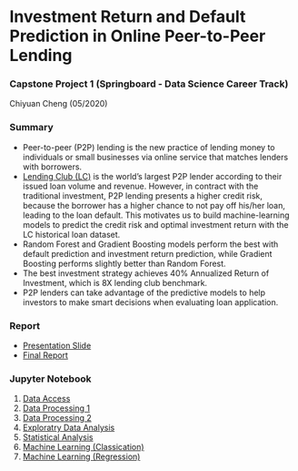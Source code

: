 # Investment Return and Default Prediction in Online Peer-to-Peer Lending
### Capstone Project 1 (Springboard - Data Science Career Track)
Chiyuan Cheng (05/2020)

### Summary
- Peer-to-peer (P2P) lending is the new practice of lending money to individuals or small businesses via online service that matches lenders with borrowers. 
- [Lending Club (LC)](https://www.lendingclub.com/) is the world’s largest P2P lender according to their issued loan volume and revenue. However, in contract with the traditional investment, P2P lending presents a higher credit risk, because the borrower has a higher chance to not pay off his/her loan, leading to the loan default. This motivates us to build machine-learning models to predict the credit risk and optimal investment return with the LC historical loan dataset. 
- Random Forest and Gradient Boosting models perform the best with default prediction and investment return prediction, while Gradient Boosting performs slightly better than Random Forest.
- The best investment strategy achieves 40% Annualized Return of Investment, which is 8X lending club benchmark. 
- P2P lenders can take advantage of the predictive models to help investors to make smart decisions when evaluating loan application.


### Report
- [Presentation Slide](https://docs.google.com/presentation/d/1UHx2bs1HRHdULIVMbpX6N5OsZX_c8dtpSzJ78JXQQGk/edit?usp=sharing)
- [Final Report](https://drive.google.com/file/d/1XoPjkRsvSXUuhliZQg0Bb6j81yHDN9bk/view?usp=sharing)

### Jupyter Notebook
1) [Data Access](https://nbviewer.jupyter.org/github/cyuancheng/Lending_Club/blob/master/codes/01_LC_DataLoading.ipynb)
2) [Data Processing 1](https://nbviewer.jupyter.org/github/cyuancheng/Lending_Club/blob/master/codes/02_LC_DataPreprocessing_1.ipynb)
3) [Data Processing 2](https://nbviewer.jupyter.org/github/cyuancheng/Lending_Club/blob/master/codes/03_LC_DataPreprocessing_2.ipynb)
4) [Exploratry Data Analysis](https://nbviewer.jupyter.org/github/cyuancheng/Lending_Club/blob/master/codes/04_LC_DataStory_EDA.ipynb)
5) [Statistical Analysis](https://nbviewer.jupyter.org/github/cyuancheng/Lending_Club/blob/master/codes/05_LC_StatisticalDataAnalysis.ipynb)
6) [Machine Learning (Classication)](https://nbviewer.jupyter.org/github/cyuancheng/Lending_Club/blob/master/codes/06_LC_MachineLearning_cls.ipynb)
7) [Machine Learning (Regression)](https://nbviewer.jupyter.org/github/cyuancheng/Lending_Club/blob/master/codes/07_LC_MachineLearning_reg.ipynb)

